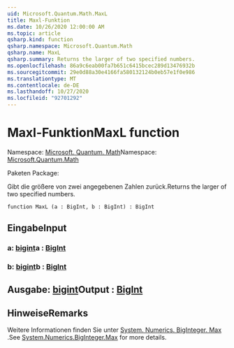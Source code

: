 ```yaml
---
uid: Microsoft.Quantum.Math.MaxL
title: Maxl-Funktion
ms.date: 10/26/2020 12:00:00 AM
ms.topic: article
qsharp.kind: function
qsharp.namespace: Microsoft.Quantum.Math
qsharp.name: MaxL
qsharp.summary: Returns the larger of two specified numbers.
ms.openlocfilehash: 86a9c6eab00fa7b651c6415bcec289d13476932b
ms.sourcegitcommit: 29e0d88a30e4166fa580132124b0eb57e1f0e986
ms.translationtype: MT
ms.contentlocale: de-DE
ms.lasthandoff: 10/27/2020
ms.locfileid: "92701292"
---
```

# <a name="maxl-function"></a><span data-ttu-id="7ef9f-102">Maxl-Funktion</span><span class="sxs-lookup"><span data-stu-id="7ef9f-102">MaxL function</span></span>

<span data-ttu-id="7ef9f-103">Namespace: [Microsoft. Quantum. Math](xref:Microsoft.Quantum.Math)</span><span class="sxs-lookup"><span data-stu-id="7ef9f-103">Namespace: [Microsoft.Quantum.Math](xref:Microsoft.Quantum.Math)</span></span>

<span data-ttu-id="7ef9f-104">Paketen [](https://nuget.org/packages/)</span><span class="sxs-lookup"><span data-stu-id="7ef9f-104">Package: [](https://nuget.org/packages/)</span></span>


<span data-ttu-id="7ef9f-105">Gibt die größere von zwei angegebenen Zahlen zurück.</span><span class="sxs-lookup"><span data-stu-id="7ef9f-105">Returns the larger of two specified numbers.</span></span>

```qsharp
function MaxL (a : BigInt, b : BigInt) : BigInt
```


## <a name="input"></a><span data-ttu-id="7ef9f-106">Eingabe</span><span class="sxs-lookup"><span data-stu-id="7ef9f-106">Input</span></span>

### <a name="a--bigint"></a><span data-ttu-id="7ef9f-107">a: [bigint](xref:microsoft.quantum.lang-ref.bigint)</span><span class="sxs-lookup"><span data-stu-id="7ef9f-107">a : [BigInt](xref:microsoft.quantum.lang-ref.bigint)</span></span>




### <a name="b--bigint"></a><span data-ttu-id="7ef9f-108">b: [bigint](xref:microsoft.quantum.lang-ref.bigint)</span><span class="sxs-lookup"><span data-stu-id="7ef9f-108">b : [BigInt](xref:microsoft.quantum.lang-ref.bigint)</span></span>





## <a name="output--bigint"></a><span data-ttu-id="7ef9f-109">Ausgabe: [bigint](xref:microsoft.quantum.lang-ref.bigint)</span><span class="sxs-lookup"><span data-stu-id="7ef9f-109">Output : [BigInt](xref:microsoft.quantum.lang-ref.bigint)</span></span>



## <a name="remarks"></a><span data-ttu-id="7ef9f-110">Hinweise</span><span class="sxs-lookup"><span data-stu-id="7ef9f-110">Remarks</span></span>

<span data-ttu-id="7ef9f-111">Weitere Informationen finden Sie unter [System. Numerics. BigInteger. Max](https://docs.microsoft.com/dotnet/api/system.numerics.biginteger.max) .</span><span class="sxs-lookup"><span data-stu-id="7ef9f-111">See [System.Numerics.BigInteger.Max](https://docs.microsoft.com/dotnet/api/system.numerics.biginteger.max) for more details.</span></span>